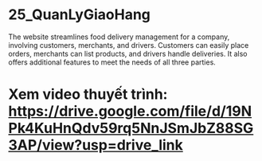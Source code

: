 # 25_QuanLyGiaoHang
The website streamlines food delivery management for a company, involving customers, merchants, and drivers. Customers can easily place orders, merchants can list products, and drivers handle deliveries. It also offers additional features to meet the needs of all three parties.
# Xem video thuyết trình: https://drive.google.com/file/d/19NPk4KuHnQdv59rq5NnJSmJbZ88SG3AP/view?usp=drive_link
